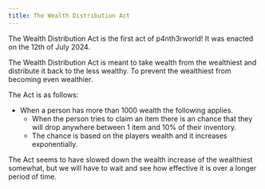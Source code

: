 ```yaml
---
title: The Wealth Distribution Act
---
```

The Wealth Distribution Act is the first act of p4nth3rworld!
It was enacted on the 12th of July 2024.

The Wealth Distribution Act is meant to take wealth from the wealthiest and distribute it back to the less wealthy. To prevent the wealthiest from becoming even wealthier.

The Act is as follows:
* When a person has more than 1000 wealth the following applies.
  * When the person tries to claim an item there is an chance that they will drop anywhere between 1 item and 10% of their inventory.
  * The chance is based on the players wealth and it increases exponentially.

The Act seems to have slowed down the wealth increase of the wealthiest somewhat, but we will have to wait and see how effective it is over a longer period of time.
